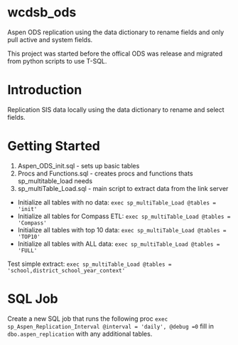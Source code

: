 # wcdsb_ods

Aspen ODS replication using the data dictionary to rename fields and only pull active and system fields.  

This project was started before the offical ODS was release and migrated from python scripts to use T-SQL.

# Introduction 
Replication SIS data locally using the data dictionary to rename and select fields.

# Getting Started

1. Aspen_ODS_init.sql       - sets up basic tables
2. Procs and Functions.sql  - creates procs and functions thats sp_multitable_load needs
3. sp_multiTable_Load.sql   - main script to extract data from the link server


* Initialize all tables with no data: `exec sp_multiTable_Load @tables = 'init'`
* Initialize all tables for Compass ETL: `exec sp_multiTable_Load @tables = 'Compass'`
* Initialize all tables with top 10 data: `exec sp_multiTable_Load @tables = 'TOP10'`
* Initialize all tables with ALL data: `exec sp_multiTable_Load @tables = 'FULL'`

Test simple extract: `exec sp_multiTable_Load @tables = 'school,district_school_year_context'`

# SQL Job

Create a new SQL job that runs the following proc  `exec sp_Aspen_Replication_Interval @interval = 'daily', @debug =0` fill in `dbo.aspen_replication` with any additional tables.
